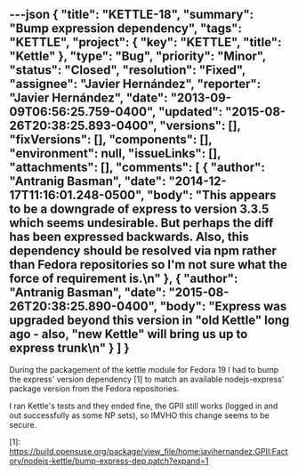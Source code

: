 ---json
{
  "title": "KETTLE-18",
  "summary": "Bump expression dependency",
  "tags": "KETTLE",
  "project": {
    "key": "KETTLE",
    "title": "Kettle"
  },
  "type": "Bug",
  "priority": "Minor",
  "status": "Closed",
  "resolution": "Fixed",
  "assignee": "Javier Hernández",
  "reporter": "Javier Hernández",
  "date": "2013-09-09T06:56:25.759-0400",
  "updated": "2015-08-26T20:38:25.893-0400",
  "versions": [],
  "fixVersions": [],
  "components": [],
  "environment": null,
  "issueLinks": [],
  "attachments": [],
  "comments": [
    {
      "author": "Antranig Basman",
      "date": "2014-12-17T11:16:01.248-0500",
      "body": "This appears to be a downgrade of express to version 3.3.5 which seems undesirable. But perhaps the diff has been expressed backwards. Also, this dependency should be resolved via npm rather than Fedora repositories so I'm not sure what the force of requirement is.\n"
    },
    {
      "author": "Antranig Basman",
      "date": "2015-08-26T20:38:25.890-0400",
      "body": "Express was upgraded beyond this version in \"old Kettle\" long ago - also, \"new Kettle\" will bring us up to express trunk\n"
    }
  ]
}
---
During the packagement of the kettle module for Fedora 19 I had to bump the express' version dependency \[1] to match an available nodejs-express' package version from the Fedora repositories.

I ran Kettle's tests and they ended fine, the GPII still works (logged in and out successfully as some NP sets), so IMVHO this change seems to be secure.

\[1]: <https://build.opensuse.org/package/view_file/home:javihernandez:GPII:Factory/nodejs-kettle/bump-express-dep.patch?expand=1>

        